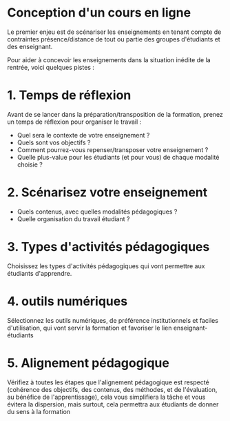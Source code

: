 # Conception d'un cours en ligne

Le premier enjeu est de scénariser les enseignements en tenant compte de contraintes présence/distance de tout ou partie des groupes d'étudiants et des enseignant.

Pour aider à concevoir les enseignements dans la situation inédite de la rentrée, voici quelques pistes :

# 1. Temps de réflexion
Avant de se lancer dans la préparation/transposition de la formation, prenez un temps de réflexion pour organiser le travail : 

- Quel sera le contexte de votre enseignement ? 
- Quels sont vos objectifs ? 
- Comment pourrez-vous repenser/transposer votre enseignement ? 
- Quelle plus-value pour les étudiants (et pour vous) de chaque modalité choisie ?

# 2. Scénarisez votre enseignement
- Quels contenus, avec quelles modalités pédagogiques ? 
- Quelle organisation du travail étudiant ?

# 3. Types d'activités pédagogiques
Choisissez les types d'activités pédagogiques qui vont permettre aux étudiants d'apprendre.

# 4. outils numériques
Sélectionnez les outils numériques, de préférence institutionnels et faciles d'utilisation, qui vont servir la formation et favoriser le lien enseignant-étudiants

# 5. Alignement pédagogique
Vérifiez à toutes les étapes que l'alignement pédagogique est respecté (cohérence des objectifs, des contenus, des méthodes, et de l'évaluation, au bénéfice de l'apprentissage), cela vous simplifiera la tâche et vous évitera la dispersion, mais surtout, cela permettra aux étudiants de donner du sens à la formation
